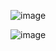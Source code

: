 ![image](https://github.com/user-attachments/assets/33ca844d-de6c-48ca-9378-36892bddeca5)

![image](https://github.com/user-attachments/assets/609b1ab9-4123-4427-916a-a430b88a2d00)
